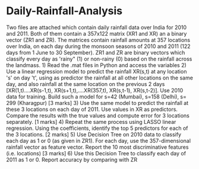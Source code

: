 # Daily-Rainfall-Analysis
Two files are attached which contain daily rainfall data over India for 2010 and 2011. Both of them contain a 357x122 matrix (XR1 and XR) an a binary vector (ZR1 and ZR). The matrices contain rainfall amounts at 357 locations over India, on each day during the monsoon seasons of 2010 and 2011 (122 days from 1 June to 30 September). ZR1 and ZR are binary vectors which classify every day as 'rainy" (1) or non-rainy (0) based on the rainfall across the landmass.  1) Read the .mat files in Python and access the variables  2) Use a linear regression model to predict the rainfall XR(s,t) at any location 's' on day 't', using as predictor the rainfall at all other locations on the same day, and also rainfall at the same location on the previous 2 days [XR(1,t)....XR(s-1,t), XR(s+1,t),....XR(357,t), XR(s,t-1), XR(s,t-2)]. Use 2010 data for training.  Build such a model for s=42 (Mumbai), s=158 (Delhi), s= 299 (Kharagpur) [3 marks]  3) Use the same model to predict the rainfall at these 3 locations on each day of 2011.  Use values in XR as predictors. Compare the results with the true values and compute error for 3 locations separately. [1 marks]  4) Repeat the same process using LASSO linear regression. Using the coefficients, identify the top 5 predictors for each of the 3 locations. [2 marks]  5) Use Decision Tree on 2010 data to classify each day as 1 or 0 (as given in ZR1). For each day, use the 357-dimensional rainfall vector as feature vector. Report the 10 most discriminative features (i.e. locations) [3 marks]  6) Use this Decision Tree to classify each day of 2011 as 1 or 0. Report accuracy by comparing with ZR
